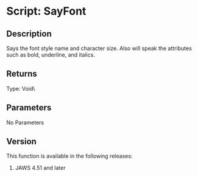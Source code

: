 # Script: SayFont

## Description

Says the font style name and character size. Also will speak the
attributes such as bold, underline, and italics.

## Returns

Type: Void\

## Parameters

No Parameters

## Version

This function is available in the following releases:

1.  JAWS 4.51 and later
